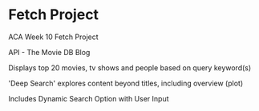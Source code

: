 # Fetch Project
ACA Week 10 Fetch Project

API - The Movie DB Blog

Displays top 20 movies, tv shows and people based on query keyword(s)

'Deep Search' explores content beyond titles, including overview (plot)

Includes Dynamic Search Option with User Input

